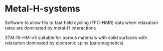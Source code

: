 # Metal-H-systems
Software to allow fits to fast field cycling (FFC-NMR) data when relaxation rates are dominated by metal-H interactions

3TM-fit-HM-v3            suitable for porous materials with solid surfaces with relaxation dominated by electronic spins (paramagnetics)
